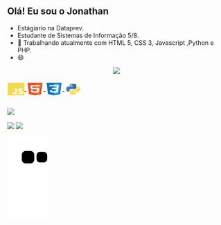 ## Olá! Eu sou o Jonathan

- Estágiario na Dataprev.
- Estudante de Sistemas de Informação 5/8.
- 🌱 Trabalhando atualmente com  HTML 5, CSS 3, Javascript ,Python e PHP.
- 😄 

<div align="center">
  <a href="https://github.com/Jonathanst1">
 
  <img height="180em" src="https://github-readme-stats.vercel.app/api/top-langs/?username=Jonathanst1&layout=compact&langs_count=7&theme=dark"/>
</div>
  
  <div style="display: inline_block"><br>
  <img align="center" alt="Rafa-Js" height="30" width="40" src="https://raw.githubusercontent.com/devicons/devicon/master/icons/javascript/javascript-plain.svg">
  
  
  <img align="center" alt="Rafa-HTML" height="30" width="40" src="https://raw.githubusercontent.com/devicons/devicon/master/icons/html5/html5-original.svg">
  <img align="center" alt="Rafa-CSS" height="30" width="40" src="https://raw.githubusercontent.com/devicons/devicon/master/icons/css3/css3-original.svg">
  <img align="center" alt="Rafa-Python" height="30" width="40" src="https://raw.githubusercontent.com/devicons/devicon/master/icons/python/python-original.svg">

 
</div>
  
##
 <div>
   
  <a href="https://www.instagram.com/jonathan.frazao/" target="_blank"><img src="https://img.shields.io/badge/-Instagram-%23E4405F?style=for-the-badge&logo=instagram&logoColor=white" target="_blank"></a>
 	
 
  <a href = "mailto:jonathan418@gmail.com"><img src="https://img.shields.io/badge/-Gmail-%23333?style=for-the-badge&logo=gmail&logoColor=white" target="_blank"></a>
  <a href="https://www.linkedin.com/in/jonathan-fraz%C3%A3o-948983169/" target="_blank"><img src="https://img.shields.io/badge/-LinkedIn-%230077B5?style=for-the-badge&logo=linkedin&logoColor=white" target="_blank"></a>  
   
   ![Snake animation](https://github.com/Jonathanst1/jonathanst1/blob/output/github-contribution-grid-snake.svg)
 </div>

  
  
  
